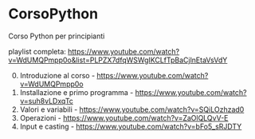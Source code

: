 # CorsoPython
Corso Python per principianti

playlist completa: https://www.youtube.com/watch?v=WdUMQPmpp0o&list=PLPZX7dfqWSWgIKCLfTpBaCjlnEtaVsVdY

00. Introduzione al corso - https://www.youtube.com/watch?v=WdUMQPmpp0o
01. Installazione e primo programma - https://www.youtube.com/watch?v=suh8vLDxqTc
02. Valori e variabili - https://www.youtube.com/watch?v=SQiLOzhzad0
03. Operazioni - https://www.youtube.com/watch?v=ZaOlQLQvV-E
04. Input e casting - https://www.youtube.com/watch?v=bFo5_sRJDTY
